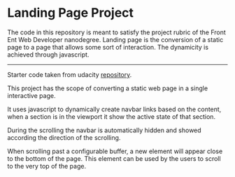 # Landing Page Project

The code in this repository is meant to satisfy the project rubric of the Front Ent Web Developer nanodegree.
Landing page is the conversion of a static page to a page that allows some sort of interaction. The dynamicity is achieved through javascript.

___


Starter code taken from udacity [repository](https://github.com/udacity/fend/tree/refresh-2019/projects/landing-page).

This project has the scope of converting a static web page in a single interactive page.

It uses javascript to dynamically create navbar links based on the content, when a section is in the viewport it show the active state of that section.


During the scrolling the navbar is automatically hidden and showed according the direction of the scrolling.


When scrolling past a configurable buffer, a new element will appear close to the bottom of the page. This element can be used by the users to scroll to the very top of the page.